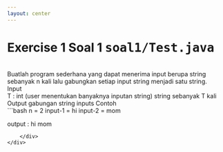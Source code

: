 ```yaml
---
layout: center
---
```

# Exercise 1 Soal 1 <kbd>soal1/<span class='text-teal'>Test.java</span></kbd>

<br>
Buatlah program sederhana yang dapat menerima input berupa string sebanyak n kali lalu gabungkan setiap input string menjadi satu string.

<div class='mt-6 grid grid-cols-[0.2fr_1.5fr] items-center text-sm'>
    <span class='text-xs text-white font-extrabold uppercase text-yellow'>Input</span>
    <div class='flex flex-col mb-2'>
        <span><span class='italic'>T</span> : int (user menentukan banyaknya inputan string)</span>
        <span>string sebanyak <span class='italic mr-1'>T</span> kali</span>
    </div>
    <span class='text-xs text-white font-extrabold uppercase text-yellow'>Output</span>
    <span>gabungan string inputs</span>
    <span class='text-xs text-white font-extrabold uppercase text-yellow'>Contoh</span>
    <div class='mt-4 flex flex-col mb-2'>
```bash
n = 2
input-1     = hi
input-2     = mom

output  :
hi mom
```
    </div>
</div>